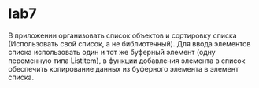 # lab7
В приложении организовать список объектов и сортировку списка (Использовать свой список, а не библиотечный).
Для ввода элементов списка использовать один и тот же буферный элемент (одну переменную типа ListItem), 
в функции добавления элемента в список обеспечить копирование данных из буферного элемента в элемент списка.
